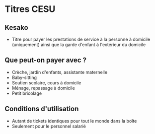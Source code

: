 # Titres CESU
## Kesako
- Titre pour payer les prestations de service à la personne à domicile (uniquement) ainsi que la garde d'enfant à l'extérieur du domicile

## Que peut-on payer avec ?
- Crèche, jardin d'enfants, assistante maternelle
- Baby-sitting
- Soutien scolaire, cours à domicile
- Ménage, repassage à domicile
- Petit bricolage

## Conditions d'utilisation
- Autant de tickets identiques pour tout le monde dans la boîte
- Seulement pour le personnel salarié